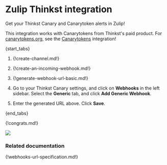 # Zulip Thinkst integration

Get your Thinkst Canary and Canarytoken alerts in Zulip!

This integration works with Canarytokens from Thinkst's paid product.
For [canarytokens.org][canarytokens], see the
[Canarytokens](/integrations/doc/canarytoken) integration!

{start_tabs}

1. {!create-channel.md!}

1. {!create-an-incoming-webhook.md!}

1. {!generate-webhook-url-basic.md!}

1. Go to your Thinkst Canary settings, and click on **Webhooks** in the
   left sidebar. Select the **Generic** tab, and click **Add Generic
   Webhook**.

1. Enter the generated URL above. Click **Save**.

{end_tabs}

{!congrats.md!}

![](/static/images/integrations/thinkst/001.png)

### Related documentation

{!webhooks-url-specification.md!}

[canarytokens]: https://canarytokens.org

